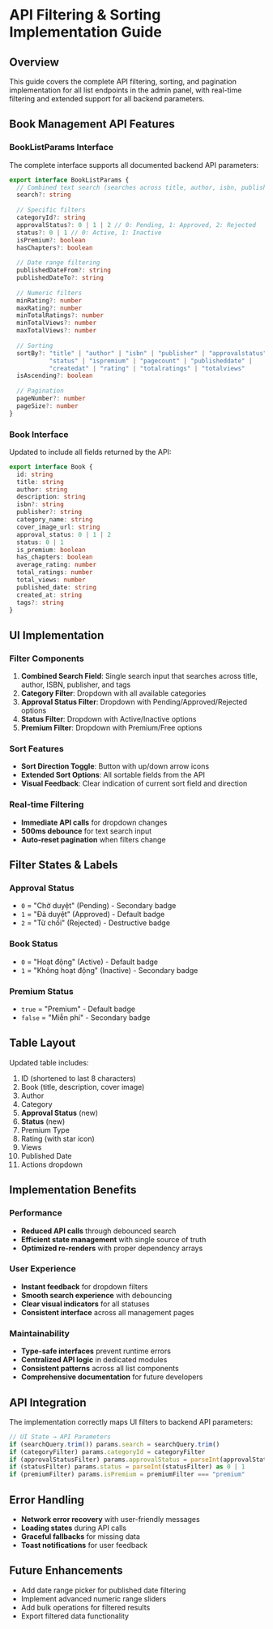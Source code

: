 # API Filtering & Sorting Implementation Guide

## Overview
This guide covers the complete API filtering, sorting, and pagination implementation for all list endpoints in the admin panel, with real-time filtering and extended support for all backend parameters.

## Book Management API Features

### BookListParams Interface
The complete interface supports all documented backend API parameters:

```typescript
export interface BookListParams {
  // Combined text search (searches across title, author, isbn, publisher, tags)
  search?: string
  
  // Specific filters
  categoryId?: string
  approvalStatus?: 0 | 1 | 2 // 0: Pending, 1: Approved, 2: Rejected
  status?: 0 | 1 // 0: Active, 1: Inactive
  isPremium?: boolean
  hasChapters?: boolean
  
  // Date range filtering
  publishedDateFrom?: string
  publishedDateTo?: string
  
  // Numeric filters
  minRating?: number
  maxRating?: number
  minTotalRatings?: number
  minTotalViews?: number
  maxTotalViews?: number
  
  // Sorting
  sortBy?: "title" | "author" | "isbn" | "publisher" | "approvalstatus" | 
           "status" | "ispremium" | "pagecount" | "publisheddate" | 
           "createdat" | "rating" | "totalratings" | "totalviews"
  isAscending?: boolean
  
  // Pagination
  pageNumber?: number
  pageSize?: number
}
```

### Book Interface
Updated to include all fields returned by the API:

```typescript
export interface Book {
  id: string
  title: string
  author: string
  description: string
  isbn?: string
  publisher?: string
  category_name: string
  cover_image_url: string
  approval_status: 0 | 1 | 2
  status: 0 | 1
  is_premium: boolean
  has_chapters: boolean
  average_rating: number
  total_ratings: number
  total_views: number
  published_date: string
  created_at: string
  tags?: string
}
```

## UI Implementation

### Filter Components
1. **Combined Search Field**: Single search input that searches across title, author, ISBN, publisher, and tags
2. **Category Filter**: Dropdown with all available categories
3. **Approval Status Filter**: Dropdown with Pending/Approved/Rejected options
4. **Status Filter**: Dropdown with Active/Inactive options
5. **Premium Filter**: Dropdown with Premium/Free options

### Sort Features
- **Sort Direction Toggle**: Button with up/down arrow icons
- **Extended Sort Options**: All sortable fields from the API
- **Visual Feedback**: Clear indication of current sort field and direction

### Real-time Filtering
- **Immediate API calls** for dropdown changes
- **500ms debounce** for text search input
- **Auto-reset pagination** when filters change

## Filter States & Labels

### Approval Status
- `0` = "Chờ duyệt" (Pending) - Secondary badge
- `1` = "Đã duyệt" (Approved) - Default badge  
- `2` = "Từ chối" (Rejected) - Destructive badge

### Book Status
- `0` = "Hoạt động" (Active) - Default badge
- `1` = "Không hoạt động" (Inactive) - Secondary badge

### Premium Status
- `true` = "Premium" - Default badge
- `false` = "Miễn phí" - Secondary badge

## Table Layout
Updated table includes:
1. ID (shortened to last 8 characters)
2. Book (title, description, cover image)
3. Author
4. Category
5. **Approval Status** (new)
6. **Status** (new)  
7. Premium Type
8. Rating (with star icon)
9. Views
10. Published Date
11. Actions dropdown

## Implementation Benefits

### Performance
- **Reduced API calls** through debounced search
- **Efficient state management** with single source of truth
- **Optimized re-renders** with proper dependency arrays

### User Experience
- **Instant feedback** for dropdown filters
- **Smooth search experience** with debouncing
- **Clear visual indicators** for all statuses
- **Consistent interface** across all management pages

### Maintainability
- **Type-safe interfaces** prevent runtime errors
- **Centralized API logic** in dedicated modules
- **Consistent patterns** across all list components
- **Comprehensive documentation** for future developers

## API Integration
The implementation correctly maps UI filters to backend API parameters:

```typescript
// UI State → API Parameters
if (searchQuery.trim()) params.search = searchQuery.trim()
if (categoryFilter) params.categoryId = categoryFilter
if (approvalStatusFilter) params.approvalStatus = parseInt(approvalStatusFilter) as 0 | 1 | 2
if (statusFilter) params.status = parseInt(statusFilter) as 0 | 1
if (premiumFilter) params.isPremium = premiumFilter === "premium"
```

## Error Handling
- **Network error recovery** with user-friendly messages
- **Loading states** during API calls
- **Graceful fallbacks** for missing data
- **Toast notifications** for user feedback

## Future Enhancements
- Add date range picker for published date filtering
- Implement advanced numeric range sliders
- Add bulk operations for filtered results
- Export filtered data functionality
